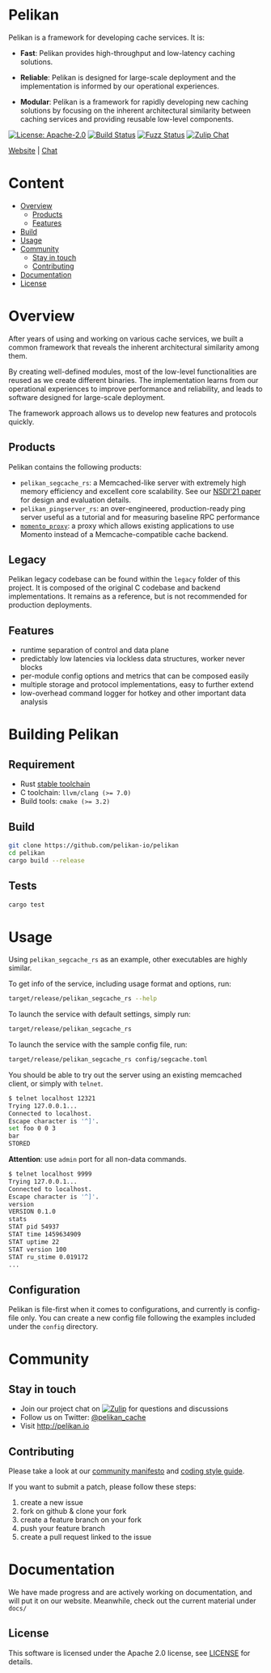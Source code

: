 # Pelikan

Pelikan is a framework for developing cache services. It is:

* **Fast**: Pelikan provides high-throughput and low-latency caching solutions.

* **Reliable**: Pelikan is designed for large-scale deployment and the
  implementation is informed by our operational experiences.

* **Modular**: Pelikan is a framework for rapidly developing new caching
  solutions by focusing on the inherent architectural similarity between caching
  services and providing reusable low-level components.

[![License: Apache-2.0][license-badge]][license-url]
[![Build Status][cargo-build-badge]][cargo-build-url]
[![Fuzz Status][cargo-fuzz-badge]][cargo-fuzz-url]
[![Zulip Chat][zulip-badge]][zulip-url]

[Website](http://pelikan.io) |
[Chat][zulip-url]

# Content
* [Overview](#overview)
  * [Products](#products)
  * [Features](#features)
* [Build](#building-pelikan)
* [Usage](#usage)
* [Community](#community)
  * [Stay in touch](#stay-in-touch)
  * [Contributing](#contributing)
* [Documentation](#documentation)
* [License](#license)

# Overview
After years of using and working on various cache services, we built a common
framework that reveals the inherent architectural similarity among them.

By creating well-defined modules, most of the low-level functionalities are
reused as we create different binaries. The implementation learns from our
operational experiences to improve performance and reliability, and leads to
software designed for large-scale deployment.

The framework approach allows us to develop new features and protocols quickly.

## Products
Pelikan contains the following products:
- `pelikan_segcache_rs`: a Memcached-like server with extremely high memory
  efficiency and excellent core scalability. See our [NSDI'21 paper] for design
  and evaluation details.
- `pelikan_pingserver_rs`: an over-engineered, production-ready ping server
  useful as a tutorial and for measuring baseline RPC performance
- [`momento_proxy`][momento_proxy-url]: a proxy which allows existing 
  applications to use Momento instead of a Memcache-compatible cache backend.

## Legacy
Pelikan legacy codebase can be found within the `legacy` folder of this project.
It is composed of the original C codebase and backend implementations. It
remains as a reference, but is not recommended for production deployments.

## Features
- runtime separation of control and data plane
- predictably low latencies via lockless data structures, worker never blocks
- per-module config options and metrics that can be composed easily
- multiple storage and protocol implementations, easy to further extend
- low-overhead command logger for hotkey and other important data analysis

# Building Pelikan

## Requirement
- Rust [stable toolchain](https://www.rust-lang.org/learn/get-started)
- C toolchain: `llvm/clang (>= 7.0)`
- Build tools: `cmake (>= 3.2)`

## Build
```sh
git clone https://github.com/pelikan-io/pelikan
cd pelikan
cargo build --release
```

## Tests
```sh
cargo test
```

# Usage
Using `pelikan_segcache_rs` as an example, other executables are highly similar.

To get info of the service, including usage format and options, run:
```sh
target/release/pelikan_segcache_rs --help
```

To launch the service with default settings, simply run:
```sh
target/release/pelikan_segcache_rs
```

To launch the service with the sample config file, run:
```sh
target/release/pelikan_segcache_rs config/segcache.toml
```

You should be able to try out the server using an existing memcached client,
or simply with `telnet`.
```sh
$ telnet localhost 12321
Trying 127.0.0.1...
Connected to localhost.
Escape character is '^]'.
set foo 0 0 3
bar
STORED
```

**Attention**: use `admin` port for all non-data commands.
```sh
$ telnet localhost 9999
Trying 127.0.0.1...
Connected to localhost.
Escape character is '^]'.
version
VERSION 0.1.0
stats
STAT pid 54937
STAT time 1459634909
STAT uptime 22
STAT version 100
STAT ru_stime 0.019172
...
```

## Configuration

Pelikan is file-first when it comes to configurations, and currently is
config-file only. You can create a new config file following the examples
included under the `config` directory.


# Community

## Stay in touch
- Join our project chat on [![Zulip][zulip-badge]][zulip-url]
  for questions and discussions
- Follow us on Twitter: [@pelikan_cache]
- Visit <http://pelikan.io>

## Contributing

Please take a look at our [community manifesto](https://github.com/pelikan-io/pelikan/blob/main/docs/manifesto.rst)
and [coding style guide](https://github.com/pelikan-io/pelikan/blob/main/docs/coding_style.rst).

If you want to submit a patch, please follow these steps:

1. create a new issue
2. fork on github & clone your fork
3. create a feature branch on your fork
4. push your feature branch
5. create a pull request linked to the issue


# Documentation
We have made progress and are actively working on documentation, and will put it
on our website. Meanwhile, check out the current material under `docs/`

## License
This software is licensed under the Apache 2.0 license, see [LICENSE](LICENSE) for details.

[@pelikan_cache]: https://twitter.com/pelikan_cache
[cargo-build-badge]: https://img.shields.io/github/workflow/status/pelikan-io/pelikan/cargo-build/main?label=build
[cargo-build-url]: https://github.com/pelikan-io/pelikan/actions/workflows/cargo.yml?query=branch%3Amain+event%3Apush
[cargo-fuzz-badge]: https://img.shields.io/github/workflow/status/pelikan-io/pelikan/cargo-fuzz/main?label=fuzz
[cargo-fuzz-url]: https://github.com/pelikan-io/pelikan/actions/workflows/fuzz.yml?query=branch%3Amain+event%3Apush
[check]: (http://libcheck.github.io/check/)
[check-linker-bug]: (https://sourceforge.net/p/check/mailman/message/32835594/)
[license-badge]: https://img.shields.io/badge/license-Apache%202.0-blue.svg
[license-url]: https://github.com/pelikan-io/pelikan/blob/main/LICENSE
[momento_proxy-url]: src/proxy/momento/README.md
[NSDI'21 paper]: https://www.usenix.org/conference/nsdi21/presentation/yang-juncheng
[zulip-badge]: https://img.shields.io/badge/zulip-join_chat-blue.svg
[zulip-url]: https://pelikan.zulipchat.com/
